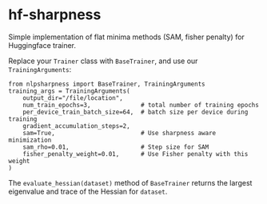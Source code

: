 # hf-sharpness
Simple implementation of flat minima methods (SAM, fisher penalty) for Huggingface trainer.

Replace your `Trainer` class with `BaseTrainer`, and use our `TrainingArguments`:

```
from nlpsharpness import BaseTrainer, TrainingArguments
training_args = TrainingArguments(
    output_dir="/file/location",
    num_train_epochs=3,              # total number of training epochs
    per_device_train_batch_size=64,  # batch size per device during training
    gradient_accumulation_steps=2,
    sam=True,                        # Use sharpness aware minimization
    sam_rho=0.01,                    # Step size for SAM
    fisher_penalty_weight=0.01,      # Use Fisher penalty with this weight
)
```
The `evaluate_hessian(dataset)` method of `BaseTrainer` returns the largest eigenvalue and trace of the Hessian for `dataset`.
